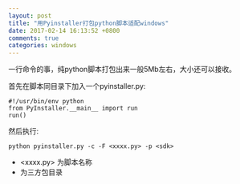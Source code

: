 ```yaml
---
layout: post
title: "用Pyinstaller打包python脚本适配windows"
date: 2017-02-14 16:13:52 +0800
comments: true
categories: windows
---
```


一行命令的事，纯python脚本打包出来一般5Mb左右，大小还可以接收。

首先在脚本同目录下加入一个pyinstaller.py:

    #!/usr/bin/env python
    from PyInstaller.__main__ import run
    run()

然后执行:

    python pyinstaller.py -c -F <xxxx.py> -p <sdk>

* <xxxx.py> 为脚本名称
* <sdk> 为三方包目录

